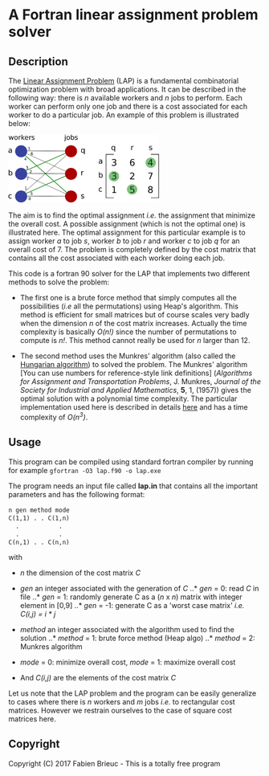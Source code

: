 # A Fortran linear assignment problem solver

## Description

The [Linear Assignment Problem](https://en.wikipedia.org/wiki/Assignment_problem) (LAP) is a fundamental combinatorial optimization problem with broad applications. It can be described in the following way: there is *n* available workers  and *n* jobs to perform. Each worker can perform only one job and there is a cost associated for each worker to do a particular job. An example of this problem is illustrated below:

<img src="lap.png" width="300">

The aim is to find the optimal assignment *i.e.* the assignment that minimize the overall cost. A possible assignment (which is not the optimal one) is illustrated here. The optimal assignment for this particular example is to assign worker *a* to job *s*, worker *b* to job *r* and worker *c* to job *q* for an overall cost of 7. The problem is completely defined by the cost matrix that contains all the cost associated with each worker doing each job.

This code is a fortran 90 solver for the LAP that implements two different methods to solve the problem:

* The first one is a brute force method that simply computes all the possibilities (*i.e* all the permutations) using Heap's algorithm. This method is efficient for small matrices but of course scales very badly when the dimension *n* of the cost matrix increases. Actually the time complexity is basically *O(n!)* since the number of permutations to compute is *n!*. This method cannot really be used for *n* larger than 12.

* The second method uses the Munkres' algorithm (also called the [Hungarian algorithm](https://en.wikipedia.org/wiki/Hungarian_algorithm)) to solved the problem. The Munkres' algorithm [You can use numbers for reference-style link definitions]
 (*Algorithms for Assignment and Transportation Problems*, J. Munkres, *Journal of the Society for Industrial and Applied Mathematics*, **5**, 1, (1957)) gives the optimal solution with a polynomial time complexity. The particular implementation used here is described in details [here](http://csclab.murraystate.edu/%7Ebob.pilgrim/445/munkres.html) and has a time complexity of *O(n<sup>3</sup>)*.

## Usage

This program can be compiled using standard fortran compiler by running for example
`gfortran -O3 lap.f90 -o lap.exe`

The program needs an input file called **lap.in** that contains all the important
parameters and has the following format:

    n gen method mode
    C(1,1) . . C(1,n)
      .           .
      .           .
    C(n,1) . . C(n,n)

with

* *n* the dimension of the cost matrix *C*

* *gen* an integer associated with the generation of *C*
..* *gen* = 0: read *C* in file
..* *gen* = 1: randomly generate C as a (*n* x *n*) matrix with integer element in [0,9]
..* *gen* = -1: generate C as a 'worst case matrix' *i.e.* *C(i,j) = i * j*

* *method* an integer associated with the algorithm used to find the solution
..* *method* = 1: brute force method (Heap algo)
..* *method* = 2: Munkres algorithm

* *mode* = 0: minimize overall cost, *mode* = 1: maximize overall cost

* And *C(i,j)* are the elements of the cost matrix *C*

Let us note that the LAP problem and the program can be easily generalize to cases where there is *n* workers and *m* jobs *i.e.* to rectangular cost matrices. However we restrain ourselves to the case of square cost matrices here.

## Copyright

Copyright (C) 2017 Fabien Brieuc - This is a totally free program
